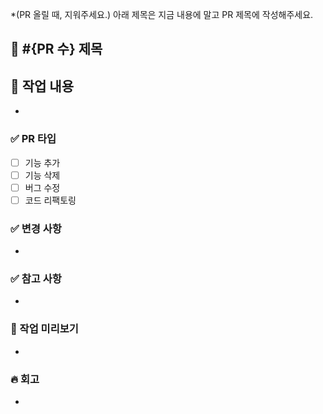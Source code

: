 *(PR 올릴 때, 지워주세요.) 아래 제목은 지금 내용에 말고 PR 제목에 작성해주세요.
## 📕 #{PR 수} 제목

## 📗 작업 내용
- 


### ✅ PR 타입
- [ ] 기능 추가
- [ ] 기능 삭제
- [ ] 버그 수정
- [ ] 코드 리팩토링

### ✅ 변경 사항
- 

### ✅ 참고 사항
-

### 📸 작업 미리보기
- 

### 🔥  회고
- 
